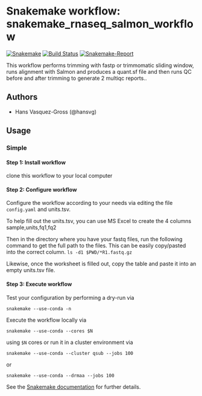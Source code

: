 # Snakemake workflow: snakemake_rnaseq_salmon_workflow

[![Snakemake](https://img.shields.io/badge/snakemake-≥5.2.1-brightgreen.svg)](https://snakemake.bitbucket.io)
[![Build Status](https://travis-ci.org/snakemake-workflows/rna-seq-star-deseq2.svg?branch=master)](https://travis-ci.org/snakemake-workflows/rna-seq-star-deseq2)
[![Snakemake-Report](https://img.shields.io/badge/snakemake-report-green.svg)](https://cdn.rawgit.com/snakemake-workflows/rna-seq-star-deseq2/master/.test/report.html)

This workflow performs trimming with fastp or trimmomatic sliding window, runs alignment with Salmon and produces a quant.sf file and then runs QC before and after trimming to generate 2 multiqc reports..

## Authors

* Hans Vasquez-Gross (@hansvg)

## Usage

### Simple

#### Step 1: Install workflow

clone this workflow to your local computer

#### Step 2: Configure workflow

Configure the workflow according to your needs via editing the file `config.yaml` and units.tsv.

To help fill out the units.tsv, you can use MS Excel to create the 4 columns sample,units,fq1,fq2

Then in the directory where you have your fastq files, run the following command to get the full path to the files. This can be easily copy/pasted into the correct column.
`ls -d1 $PWD/*R1.fastq.gz`

Likewise, once the worksheet is filled out, copy the table and paste it into an empty units.tsv file.

#### Step 3: Execute workflow

Test your configuration by performing a dry-run via

    snakemake --use-conda -n

Execute the workflow locally via

    snakemake --use-conda --cores $N

using `$N` cores or run it in a cluster environment via

    snakemake --use-conda --cluster qsub --jobs 100

or

    snakemake --use-conda --drmaa --jobs 100

See the [Snakemake documentation](https://snakemake.readthedocs.io/en/stable/executable.html) for further details.

